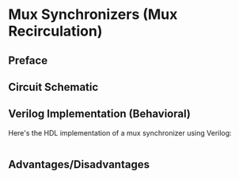 # Mux Synchronizers (Mux Recirculation)

## Preface


## Circuit Schematic

## Verilog Implementation (Behavioral)

Here's the HDL implementation of a mux synchronizer using Verilog:

```Verilog

```

## Advantages/Disadvantages
